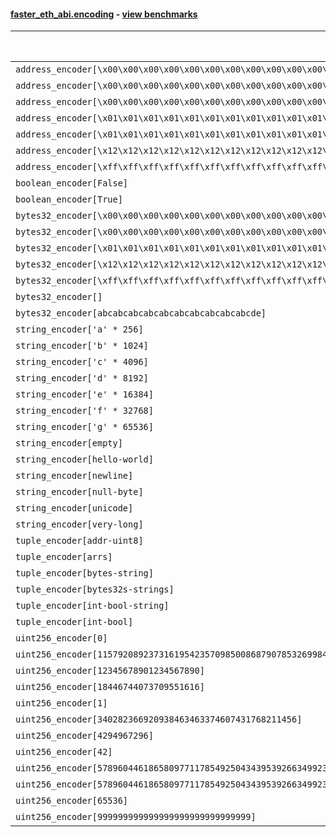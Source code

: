 #### [faster_eth_abi.encoding](https://github.com/BobTheBuidler/faster-eth-abi/blob/master/faster_eth_abi/encoding.py) - [view benchmarks](https://github.com/BobTheBuidler/faster-eth-abi/blob/master/benchmarks/test_encoding_benchmarks.py)

| Function | Reference Mean | Faster Mean | % Change | Speedup (%) | x Faster | Faster |
|----------|---------------|-------------|----------|-------------|----------|--------|
| `address_encoder[\x00\x00\x00\x00\x00\x00\x00\x00\x00\x00\x00\x00\x00\x00\x00\x00\x00\x00\x00\x00]` | 0.0012249828106207148 | 0.0004693791942379951 | 61.68% | 160.98% | 2.61x | ✅ |
| `address_encoder[\x00\x00\x00\x00\x00\x00\x00\x00\x00\x00\x00\x00\x00\x00\x00\x00\x00\x00\x00\x01]` | 0.0012310326519244974 | 0.0004682805875149827 | 61.96% | 162.88% | 2.63x | ✅ |
| `address_encoder[\x00\x00\x00\x00\x00\x00\x00\x00\x00\x00\x00\x00\x00\x00\x00\x00\x00\x00\x00\x02]` | 0.0012233023485250132 | 0.0004668187973566267 | 61.84% | 162.05% | 2.62x | ✅ |
| `address_encoder[\x01\x01\x01\x01\x01\x01\x01\x01\x01\x01\x01\x01\x01\x01\x01\x01\x01\x01\x01\x00]` | 0.0012297870603780639 | 0.0004709906519533426 | 61.70% | 161.11% | 2.61x | ✅ |
| `address_encoder[\x01\x01\x01\x01\x01\x01\x01\x01\x01\x01\x01\x01\x01\x01\x01\x01\x01\x01\x01\x01]` | 0.0012228508699099357 | 0.0004668670087636102 | 61.82% | 161.93% | 2.62x | ✅ |
| `address_encoder[\x12\x12\x12\x12\x12\x12\x12\x12\x12\x12\x12\x12\x12\x12\x12\x12\x12\x12\x12\x12]` | 0.001234033972757212 | 0.0004669615866243068 | 62.16% | 164.27% | 2.64x | ✅ |
| `address_encoder[\xff\xff\xff\xff\xff\xff\xff\xff\xff\xff\xff\xff\xff\xff\xff\xff\xff\xff\xff\xff]` | 0.0012277337827779908 | 0.00047026734656048193 | 61.70% | 161.07% | 2.61x | ✅ |
| `boolean_encoder[False]` | 0.0007268337484674006 | 0.0002937703165235297 | 59.58% | 147.42% | 2.47x | ✅ |
| `boolean_encoder[True]` | 0.0007332209225638828 | 0.00029284670062908755 | 60.06% | 150.38% | 2.50x | ✅ |
| `bytes32_encoder[\x00\x00\x00\x00\x00\x00\x00\x00\x00\x00\x00\x00\x00\x00\x00\x00\x00\x00\x00\x00\x00\x00\x00\x00\x00\x00\x00\x00\x00\x00\x00\x00]` | 0.0007092868431534194 | 0.0002904992211244277 | 59.04% | 144.16% | 2.44x | ✅ |
| `bytes32_encoder[\x00\x00\x00\x00\x00\x00\x00\x00\x00\x00\x00\x00\x00\x00\x00\x00]` | 0.0007068246853959386 | 0.0003019007839590887 | 57.29% | 134.12% | 2.34x | ✅ |
| `bytes32_encoder[\x01\x01\x01\x01\x01\x01\x01\x01\x01\x01\x01\x01\x01\x01\x01\x01\x01\x01\x01\x01\x01\x01\x01\x01\x01\x01\x01\x01\x01\x01\x01\x01]` | 0.0007096925304941863 | 0.0002877151496368918 | 59.46% | 146.66% | 2.47x | ✅ |
| `bytes32_encoder[\x12\x12\x12\x12\x12\x12\x12\x12\x12\x12\x12\x12\x12\x12\x12\x12\x12\x12\x12\x12\x12\x12\x12\x12\x12\x12\x12\x12\x12\x12\x12\x12]` | 0.0007040756060402754 | 0.0002893879165903053 | 58.90% | 143.30% | 2.43x | ✅ |
| `bytes32_encoder[\xff\xff\xff\xff\xff\xff\xff\xff\xff\xff\xff\xff\xff\xff\xff\xff\xff\xff\xff\xff\xff\xff\xff\xff\xff\xff\xff\xff\xff\xff\xff\xff]` | 0.0007217328285189859 | 0.0002930959532082347 | 59.39% | 146.24% | 2.46x | ✅ |
| `bytes32_encoder[]` | 0.0007211844930278075 | 0.0003012661789012722 | 58.23% | 139.38% | 2.39x | ✅ |
| `bytes32_encoder[abcabcabcabcabcabcabcabcabcabcde]` | 0.000714288029657249 | 0.0002909986021294596 | 59.26% | 145.46% | 2.45x | ✅ |
| `string_encoder['a' * 256]` | 0.0011135583628942656 | 0.000495050263469161 | 55.54% | 124.94% | 2.25x | ✅ |
| `string_encoder['b' * 1024]` | 0.001134949183046699 | 0.0005326363986982163 | 53.07% | 113.08% | 2.13x | ✅ |
| `string_encoder['c' * 4096]` | 0.0011659432176116442 | 0.000564303177112839 | 51.60% | 106.62% | 2.07x | ✅ |
| `string_encoder['d' * 8192]` | 0.001186234657758888 | 0.0005805557202741492 | 51.06% | 104.33% | 2.04x | ✅ |
| `string_encoder['e' * 16384]` | 0.0012763671805710339 | 0.0006615693898638032 | 48.17% | 92.93% | 1.93x | ✅ |
| `string_encoder['f' * 32768]` | 0.001531279845533102 | 0.0008135231124942813 | 46.87% | 88.23% | 1.88x | ✅ |
| `string_encoder['g' * 65536]` | 0.0019028825446422307 | 0.0013812091897781919 | 27.41% | 37.77% | 1.38x | ✅ |
| `string_encoder[empty]` | 0.0010963603926885332 | 0.000487918604840014 | 55.50% | 124.70% | 2.25x | ✅ |
| `string_encoder[hello-world]` | 0.0011114919112407422 | 0.0004952581725725903 | 55.44% | 124.43% | 2.24x | ✅ |
| `string_encoder[newline]` | 0.0010972615570034364 | 0.0004897068045526052 | 55.37% | 124.07% | 2.24x | ✅ |
| `string_encoder[null-byte]` | 0.0011071691885297214 | 0.0004906122366885847 | 55.69% | 125.67% | 2.26x | ✅ |
| `string_encoder[unicode]` | 0.0011080822974886952 | 0.000499967195234732 | 54.88% | 121.63% | 2.22x | ✅ |
| `string_encoder[very-long]` | 0.002114110978516861 | 0.001816141840790383 | 14.09% | 16.41% | 1.16x | ✅ |
| `tuple_encoder[addr-uint8]` | 0.0015479159982285417 | 0.0006535420808578158 | 57.78% | 136.85% | 2.37x | ✅ |
| `tuple_encoder[arrs]` | 0.0020789840453556874 | 0.0010055690273795958 | 51.63% | 106.75% | 2.07x | ✅ |
| `tuple_encoder[bytes-string]` | 0.0012896806710510614 | 0.0006100600326994993 | 52.70% | 111.40% | 2.11x | ✅ |
| `tuple_encoder[bytes32s-strings]` | 0.0028930603023964666 | 0.0012912002712333211 | 55.37% | 124.06% | 2.24x | ✅ |
| `tuple_encoder[int-bool-string]` | 0.0018474695159348554 | 0.0010069902062966778 | 45.49% | 83.46% | 1.83x | ✅ |
| `tuple_encoder[int-bool]` | 0.0010292323048599016 | 0.0005239747666100282 | 49.09% | 96.43% | 1.96x | ✅ |
| `uint256_encoder[0]` | 0.0008533955136028325 | 0.00041247791932779267 | 51.67% | 106.89% | 2.07x | ✅ |
| `uint256_encoder[115792089237316195423570985008687907853269984665640564039457584007913129639935]` | 0.0008562096730970798 | 0.00042060243345176294 | 50.88% | 103.57% | 2.04x | ✅ |
| `uint256_encoder[12345678901234567890]` | 0.0008589071470298454 | 0.0004214085817944397 | 50.94% | 103.82% | 2.04x | ✅ |
| `uint256_encoder[18446744073709551616]` | 0.0008548154286998085 | 0.000420966265570392 | 50.75% | 103.06% | 2.03x | ✅ |
| `uint256_encoder[1]` | 0.0008506436175369585 | 0.0004154270917038951 | 51.16% | 104.76% | 2.05x | ✅ |
| `uint256_encoder[340282366920938463463374607431768211456]` | 0.0008670034346181567 | 0.0004195680767564232 | 51.61% | 106.64% | 2.07x | ✅ |
| `uint256_encoder[4294967296]` | 0.000861941323312448 | 0.00042316508218932347 | 50.91% | 103.69% | 2.04x | ✅ |
| `uint256_encoder[42]` | 0.0008546928936979597 | 0.0004175421153532299 | 51.15% | 104.70% | 2.05x | ✅ |
| `uint256_encoder[57896044618658097711785492504343953926634992332820282019728792003956564819967]` | 0.0008624147831285475 | 0.0004171450310115819 | 51.63% | 106.74% | 2.07x | ✅ |
| `uint256_encoder[57896044618658097711785492504343953926634992332820282019728792003956564819968]` | 0.0008627655773464055 | 0.0004175034997737555 | 51.61% | 106.65% | 2.07x | ✅ |
| `uint256_encoder[65536]` | 0.0008550389206967017 | 0.0004198033920141711 | 50.90% | 103.68% | 2.04x | ✅ |
| `uint256_encoder[999999999999999999999999999999]` | 0.0008567266138715647 | 0.0004195137616769752 | 51.03% | 104.22% | 2.04x | ✅ |
